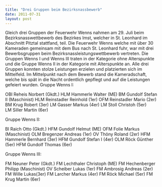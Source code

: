 ```yaml
---
title: "Drei Gruppen beim Bezirksnassbewerb"
date: 2011-07-31
layout: post
---
```


Gleich drei Gruppen der Feuerwehr Wenns nahmen am 29. Juli beim Bezirksnasswettbewerb des Bezirkes Imst, welcher in St. Leonhard im Abschnitt Pitztal stattfand, teil. Die Feuerwehr Wenns welche mit über 30 Kameraden gemeinsam mit dem Bus nach St. Leonhard fuhr, war mit drei Bewerbsgruppen beim Bezirksnassleistungswettbewerb vertreten. Die Gruppen Wenns I und Wenns III traten in der Kategorie ohne Alterspunkte und die Gruppe Wenns II in der Kategorie mit Alterspunkte an. Alle drei Gruppen konnten stolze Leistungen erzielen und platzierten sich im Mittelfeld. Im Mittelpunkt nach dem Bewerb stand die Kameradschaft, welche bis spät in die Nacht ordentlich gepflegt und auf die Leistungen gefeiert wurden.
Gruppe Wenns I:

OBI Reheis Norbert (Gkdt.)
HLM Hammerle Walter (ME)
BM Gundolf Stefan II (Maschinist)
HLM Reinstadler Reinhold (1er)
OFM Reinstadler Mario (2er)
BM Krug Robert (3er)
LM Gasser Markus (4er)
LM Stoll Christoh (5er)
LM Siller Martin (6er)

Gruppe Wenns II:

BI Raich Otto (Gkdt.)
HFM Gundolf Helmut (ME)
OFM Folie Markus (Maschinist)
OLM Bregenzer Andreas (1er)
OV Thöny Roland (2er)
HFM Hammerle Bernhard (3er)
HFM Gundolf Stefan I (4er)
OLM Röck Günther (5er)
HFM Gundolf Thomas (6er)

Gruppe Wenns III:

FM Neuner Peter (Gkdt.)
FM Lechthaler Christoph (ME)
FM Hechenberger Philipp (Maschinist)
OV Scheiber Lukas (1er)
FM Ambrosig Andreas (2er)
FM Wille Lukas(3er)
FM Larcher Markus (4er)
FM Röck Michael (5er)
FM Krug Martin (6er)